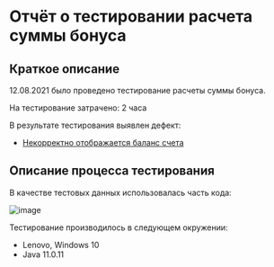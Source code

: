 # Отчёт о тестировании расчета суммы бонуса

## Краткое описание

12.08.2021 было проведено тестирование расчеты суммы бонуса.

На тестирование затрачено: 2 часа

В результате тестирования выявлен дефект:
* [Некорректно отображается баланс счета](https://github.com/OlgaMikhaylyukova/javahomework2.1/issues/1)


## Описание процесса тестирования

В качестве тестовых данных использовалась часть кода:

![image](https://user-images.githubusercontent.com/87374002/129361253-04276d9c-65f6-4016-8a21-8bc64e74f0b5.png)


Тестирование производилось в следующем окружении:
* Lenovo, Windows 10
* Java 11.0.11
